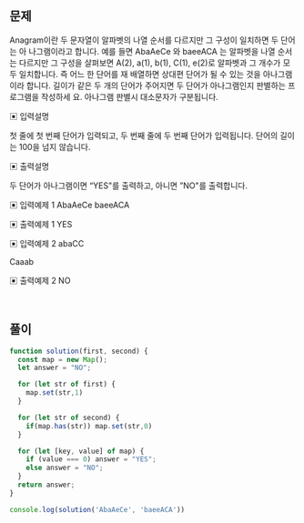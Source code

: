 ## 문제
Anagram이란 두 문자열이 알파벳의 나열 순서를 다르지만 그 구성이 일치하면 두 단어는 아 나그램이라고 합니다.
예를 들면 AbaAeCe 와 baeeACA 는 알파벳을 나열 순서는 다르지만 그 구성을 살펴보면 A(2), a(1), b(1), C(1), e(2)로 알파벳과 그 개수가 모두 일치합니다. 즉 어느 한 단어를 재 배열하면 상대편 단어가 될 수 있는 것을 아나그램이라 합니다.
길이가 같은 두 개의 단어가 주어지면 두 단어가 아나그램인지 판별하는 프로그램을 작성하세 요. 아나그램 판별시 대소문자가 구분됩니다.

▣ 입력설명

첫 줄에 첫 번째 단어가 입력되고, 두 번째 줄에 두 번째 단어가 입력됩니다. 단어의 길이는 100을 넘지 않습니다.

▣ 출력설명

두 단어가 아나그램이면 “YES"를 출력하고, 아니면 ”NO"를 출력합니다.

▣ 입력예제 1 
AbaAeCe baeeACA

▣ 출력예제 1 
YES

▣ 입력예제 2 
abaCC

Caaab

▣ 출력예제 2 
NO

<br>

## 풀이
```js
function solution(first, second) {
  const map = new Map();
  let answer = "NO";

  for (let str of first) {
    map.set(str,1)
  }

  for (let str of second) {
    if(map.has(str)) map.set(str,0)
  }

  for (let [key, value] of map) {
    if (value === 0) answer = "YES";
    else answer = "NO";
  }
  return answer;
}

console.log(solution('AbaAeCe', 'baeeACA'))
```